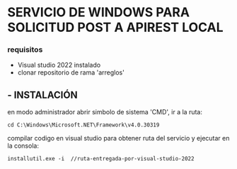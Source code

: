 # SERVICIO DE WINDOWS PARA SOLICITUD POST A APIREST LOCAL
### requisitos
- Visual studio 2022 instalado
- clonar repositorio de rama 'arreglos'
## - INSTALACIÓN

en modo administrador abrir simbolo de sistema 'CMD', ir a la ruta:

`cd C:\Windows\Microsoft.NET\Framework\v4.0.30319`

compilar codigo en visual studio para obtener ruta del servicio y ejecutar en la consola:

`installutil.exe -i  //ruta-entregada-por-visual-studio-2022`


